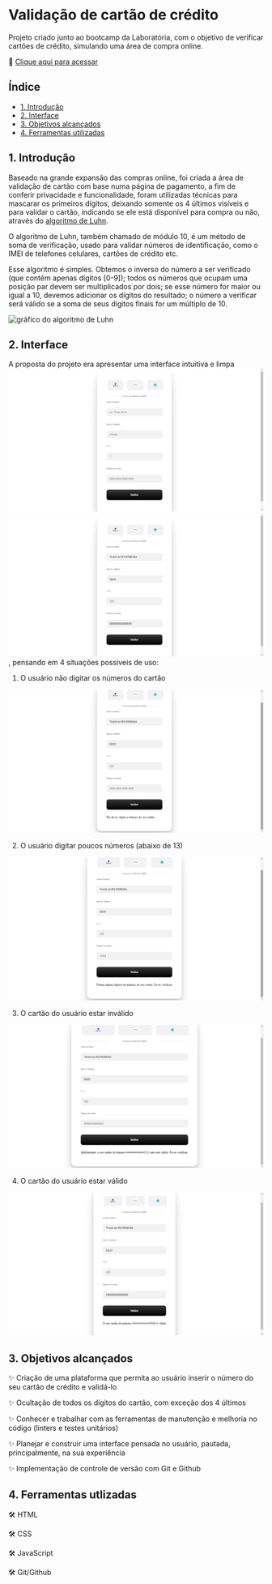 # Validação de cartão de crédito #

Projeto criado junto ao bootcamp da Laboratória, com o objetivo de verificar cartões de crédito, simulando uma área de compra online. 

🔗 [Clique aqui para acessar](https://github.com/thaisalvespereira/SAP009-card-validation)

## Índice

* [1. Introdução](#1-Introdução)
* [2. Interface](#2-interface)
* [3. Objetivos alcançados](#3-objetivos-alcançados)
* [4. Ferramentas utilizadas](#4-ferramentas-utilizadas)

## 1. Introdução

Baseado na grande expansão das compras online, foi criada a área de validação de cartão com base numa página de pagamento, a fim de conferir privacidade e funcionalidade, foram utilizadas técnicas para mascarar os primeiros dígitos, deixando somente os 4 últimos visíveis e para validar o cartão, indicando se ele está disponível para compra ou não, através do [algoritmo de Luhn](https://en.wikipedia.org/wiki/Luhn_algorithm).

O algoritmo de Luhn, também chamado de módulo 10, é um método de soma de verificação, usado para validar números de identificação, como o IMEI de telefones celulares, cartões de crédito etc.

Esse algoritmo é simples. Obtemos o inverso do número a ser verificado (que contém apenas dígitos [0-9]); todos os números que ocupam uma posição par devem ser multiplicados por dois; se esse número for maior ou igual a 10, devemos adicionar os dígitos do resultado; o número a verificar será válido se a soma de seus dígitos finais for um múltiplo de 10.

![gráfico do algoritmo de Luhn](https://www.101computing.net/wp/wp-content/uploads/Luhn-Algorithm.png)

## 2. Interface

A proposta do projeto era apresentar uma interface intuitiva e limpa ![Desktop](./README/1.png) ![Desktop](./README/2.png), pensando em 4 situações possiveis de uso:

1. O usuário não digitar os números do cartão

![Desktop](./README/5.png)

2. O usuário digitar poucos números (abaixo de 13)

![Desktop](./README/6.png)

3. O cartão do usuário estar inválido

![Desktop](./README/4.png)

4. O cartão do usuário estar válido

![Desktop](./README/3.png)

## 3. Objetivos alcançados

✨ Criação de uma plataforma que permita ao usuário inserir o número do seu cartão de crédito e validá-lo

✨ Ocultação de todos os dígitos do cartão, com exceção dos 4 últimos

✨ Conhecer e trabalhar com as ferramentas de manutenção e melhoria no código (linters e testes unitários)

✨ Planejar e construir uma interface pensada no usuário, pautada, principalmente, na sua experiência

✨ Implementação de controle de versão com Git e Github

## 4. Ferramentas utlizadas
🛠️ HTML

🛠️ CSS

🛠️ JavaScript

🛠️ Git/Github
